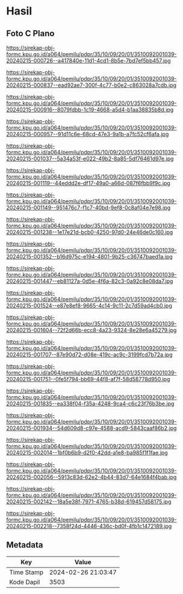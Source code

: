 # Hasil

## Foto C Plano

https://sirekap-obj-formc.kpu.go.id/a064/pemilu/pdpr/35/10/09/20/01/3510092001039-20240215-000726--a417840e-11d1-4cd1-8b5e-7bd7ef5bb457.jpg

https://sirekap-obj-formc.kpu.go.id/a064/pemilu/pdpr/35/10/09/20/01/3510092001039-20240215-000837--ead92ae7-300f-4c77-b0e2-c863028a7cdb.jpg

https://sirekap-obj-formc.kpu.go.id/a064/pemilu/pdpr/35/10/09/20/01/3510092001039-20240215-000916--8079fdbb-1c19-4668-a5d4-b1aa38835b8d.jpg

https://sirekap-obj-formc.kpu.go.id/a064/pemilu/pdpr/35/10/09/20/01/3510092001039-20240215-000957--91d11c6e-68cd-47e3-9a1b-a7fc52cf6afa.jpg

https://sirekap-obj-formc.kpu.go.id/a064/pemilu/pdpr/35/10/09/20/01/3510092001039-20240215-001037--5a34a53f-e022-49b2-8a85-5df76461d97e.jpg

https://sirekap-obj-formc.kpu.go.id/a064/pemilu/pdpr/35/10/09/20/01/3510092001039-20240215-001119--44eddd2e-df17-49a0-a66d-087f6fbb9f9c.jpg

https://sirekap-obj-formc.kpu.go.id/a064/pemilu/pdpr/35/10/09/20/01/3510092001039-20240215-001149--951476c7-f1c7-40bd-9ef8-0c8af04e7e98.jpg

https://sirekap-obj-formc.kpu.go.id/a064/pemilu/pdpr/35/10/09/20/01/3510092001039-20240215-001238--1e17e21d-bcb0-4250-97d0-24e46de0c160.jpg

https://sirekap-obj-formc.kpu.go.id/a064/pemilu/pdpr/35/10/09/20/01/3510092001039-20240215-001352--b16d975c-e194-4801-9b25-c36747baed1a.jpg

https://sirekap-obj-formc.kpu.go.id/a064/pemilu/pdpr/35/10/09/20/01/3510092001039-20240215-001447--eb81127a-0d5e-4f6a-82c3-0a92c8e08da7.jpg

https://sirekap-obj-formc.kpu.go.id/a064/pemilu/pdpr/35/10/09/20/01/3510092001039-20240215-001524--e87e8ef8-9665-4c14-9c11-2c7d59ad4cb0.jpg

https://sirekap-obj-formc.kpu.go.id/a064/pemilu/pdpr/35/10/09/20/01/3510092001039-20240215-001604--72f2d66b-ecc8-4a23-9324-8e28e6a45279.jpg

https://sirekap-obj-formc.kpu.go.id/a064/pemilu/pdpr/35/10/09/20/01/3510092001039-20240215-001707--87e90d72-d08e-419c-ac9c-3199fcd7b72a.jpg

https://sirekap-obj-formc.kpu.go.id/a064/pemilu/pdpr/35/10/09/20/01/3510092001039-20240215-001751--0fe5f794-bb69-44f8-af7f-58d58778d950.jpg

https://sirekap-obj-formc.kpu.go.id/a064/pemilu/pdpr/35/10/09/20/01/3510092001039-20240215-001835--ea338f04-f35a-4248-9ca4-c6c23f76b3be.jpg

https://sirekap-obj-formc.kpu.go.id/a064/pemilu/pdpr/35/10/09/20/01/3510092001039-20240215-001934--54d609d8-c97e-4588-acd9-5843caaf86b2.jpg

https://sirekap-obj-formc.kpu.go.id/a064/pemilu/pdpr/35/10/09/20/01/3510092001039-20240215-002014--1bf0b6b9-d2f0-42dd-a1e8-ba985f1f1fae.jpg

https://sirekap-obj-formc.kpu.go.id/a064/pemilu/pdpr/35/10/09/20/01/3510092001039-20240215-002056--5913c83d-62e2-4b44-83d7-64e1684f4bab.jpg

https://sirekap-obj-formc.kpu.go.id/a064/pemilu/pdpr/35/10/09/20/01/3510092001039-20240215-002142--18a5e38f-7971-4765-b38d-619457d58175.jpg

https://sirekap-obj-formc.kpu.go.id/a064/pemilu/pdpr/35/10/09/20/01/3510092001039-20240215-002218--7358f24d-4446-436c-bd0f-4fb1c1472189.jpg


## Metadata

| Key        | Value               |
| ---------- | ------------------- |
| Time Stamp | 2024-02-26 21:03:47 |
| Kode Dapil | 3503                |



